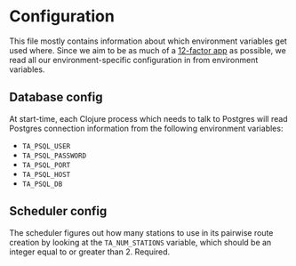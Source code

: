 # Configuration

This file mostly contains information about which environment variables get used where. Since we aim to be as much of a [12-factor app](http://12factor.net/) as possible, we read all our environment-specific configuration in from environment variables.

## Database config

At start-time, each Clojure process which needs to talk to Postgres will read Postgres connection information from the following environment variables:

* `TA_PSQL_USER`
* `TA_PSQL_PASSWORD`
* `TA_PSQL_PORT`
* `TA_PSQL_HOST`
* `TA_PSQL_DB`

## Scheduler config

The scheduler figures out how many stations to use in its pairwise route creation by looking at the `TA_NUM_STATIONS` variable, which should be an integer equal to or greater than 2. Required.
